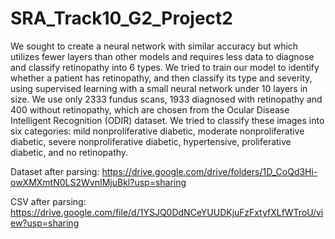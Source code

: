 # SRA_Track10_G2_Project2

We sought to create a neural network with similar accuracy but which utilizes fewer layers than other models and requires less data to diagnose and classify retinopathy into 6 types. We tried to train our model to identify whether a patient has retinopathy, and then classify its type and severity, using supervised learning with a small neural network under 10 layers in size. We use only 2333 fundus scans, 1933 diagnosed with retinopathy and 400 without retinopathy, which are chosen from the Ocular Disease Intelligent Recognition (ODIR) dataset. We tried to classify these images into six categories: mild nonproliferative diabetic, moderate nonproliferative diabetic, severe nonproliferative diabetic, hypertensive, proliferative diabetic, and no retinopathy.

Dataset after parsing: https://drive.google.com/drive/folders/1D_CoQd3Hi-owXMXmtN0LS2WvnIMjuBkl?usp=sharing

CSV after parsing: https://drive.google.com/file/d/1YSJQ0DdNCeYUUDKjuFzFxtyfXLfWTroU/view?usp=sharing
